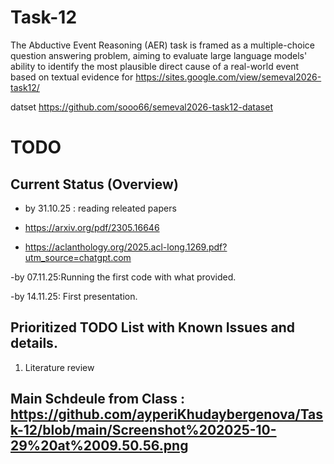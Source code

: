 # Task-12

The Abductive Event Reasoning (AER) task is framed as a multiple-choice question answering problem, aiming to evaluate large language models' ability to identify the most plausible direct cause of a real-world event based on textual evidence
for https://sites.google.com/view/semeval2026-task12/

datset https://github.com/sooo66/semeval2026-task12-dataset

#  TODO 




## Current Status (Overview)
- by 31.10.25 : reading releated papers 

- https://arxiv.org/pdf/2305.16646

- https://aclanthology.org/2025.acl-long.1269.pdf?utm_source=chatgpt.com

-by 07.11.25:Running the first code with what provided.

-by 14.11.25: First presentation.


## Prioritized TODO List with Known Issues and details.

1. Literature review
   
   
 
## Main Schdeule from Class : https://github.com/ayperiKhudaybergenova/Task-12/blob/main/Screenshot%202025-10-29%20at%2009.50.56.png
